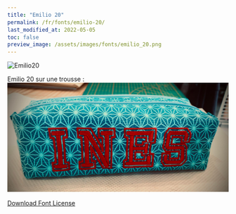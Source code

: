 ```yaml
---
title: "Emilio 20"
permalink: /fr/fonts/emilio-20/
last_modified_at: 2022-05-05
toc: false
preview_image: /assets/images/fonts/emilio_20.png
---
```

![Emilio20](/assets/images/fonts/emilio_20.png)

Emilio 20 sur une trousse :
![Emilio20_2](/assets/images/fonts/emilio20_2.jpg)

[Download Font License](https://github.com/inkstitch/inkstitch/tree/main/fonts/emilio_20/LICENSE)
